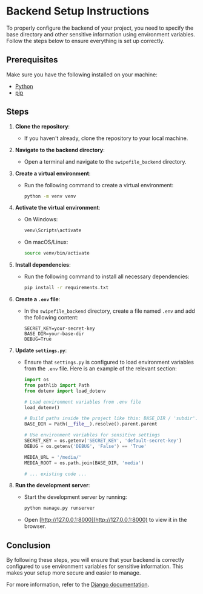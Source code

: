 # Backend Setup Instructions

To properly configure the backend of your project, you need to specify the base directory and other sensitive information using environment variables. Follow the steps below to ensure everything is set up correctly.

## Prerequisites

Make sure you have the following installed on your machine:
- [Python](https://www.python.org/)
- [pip](https://pip.pypa.io/en/stable/installation/)

## Steps

1. **Clone the repository**:
   - If you haven't already, clone the repository to your local machine.

2. **Navigate to the backend directory**:
   - Open a terminal and navigate to the `swipefile_backend` directory.

3. **Create a virtual environment**:
   - Run the following command to create a virtual environment:
     ```bash
     python -m venv venv
     ```

4. **Activate the virtual environment**:
   - On Windows:
     ```bash
     venv\Scripts\activate
     ```
   - On macOS/Linux:
     ```bash
     source venv/bin/activate
     ```

5. **Install dependencies**:
   - Run the following command to install all necessary dependencies:
     ```bash
     pip install -r requirements.txt
     ```

6. **Create a `.env` file**:
   - In the `swipefile_backend` directory, create a file named `.env` and add the following content:
     ```env:.env
     SECRET_KEY=your-secret-key
     BASE_DIR=your-base-dir
     DEBUG=True
     ```

7. **Update `settings.py`**:
   - Ensure that `settings.py` is configured to load environment variables from the `.env` file. Here is an example of the relevant section:
     ```python:swipefile_backend/settings.py
     import os
     from pathlib import Path
     from dotenv import load_dotenv

     # Load environment variables from .env file
     load_dotenv()

     # Build paths inside the project like this: BASE_DIR / 'subdir'.
     BASE_DIR = Path(__file__).resolve().parent.parent

     # Use environment variables for sensitive settings
     SECRET_KEY = os.getenv('SECRET_KEY', 'default-secret-key')
     DEBUG = os.getenv('DEBUG', 'False') == 'True'

     MEDIA_URL = '/media/'
     MEDIA_ROOT = os.path.join(BASE_DIR, 'media')

     # ... existing code ...
     ```

8. **Run the development server**:
   - Start the development server by running:
     ```bash
     python manage.py runserver
     ```
   - Open [http://127.0.0.1:8000](http://127.0.0.1:8000) to view it in the browser.

## Conclusion

By following these steps, you will ensure that your backend is correctly configured to use environment variables for sensitive information. This makes your setup more secure and easier to manage.

For more information, refer to the [Django documentation](https://docs.djangoproject.com/en/3.2/topics/settings/).